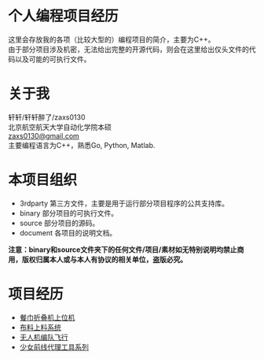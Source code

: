 # 个人编程项目经历
这里会存放我的各项（比较大型的）编程项目的简介，主要为C++。  
由于部分项目涉及机密，无法给出完整的开源代码，则会在这里给出仅头文件的代码以及可能的可执行文件。  

# 关于我
轩轩/轩轩醉了/zaxs0130    
北京航空航天大学自动化学院本硕  
zaxs0130@gmail.com  
主要编程语言为C++，熟悉Go, Python, Matlab.  

# 本项目组织
* 3rdparty 第三方文件，主要是用于运行部分项目程序的公共支持库。  
* binary 部分项目的可执行文件。  
* source 部分项目的源码。
* document 各项目的说明文档。  

__注意：binary和source文件夹下的任何文件/项目/素材如无特别说明均禁止商用，版权归属本人或与本人有协议的相关单位，盗版必究。__  

# 项目经历
* [餐巾折叠机上位机](/document/NapkinFolder.md)
* [布料上料系统](/document/FeedingSystem.md)
* [无人机编队飞行](/document/FormationFlight.md)
* [少女前线代理工具系列](/document/GirlsFrontlineProxy.md)